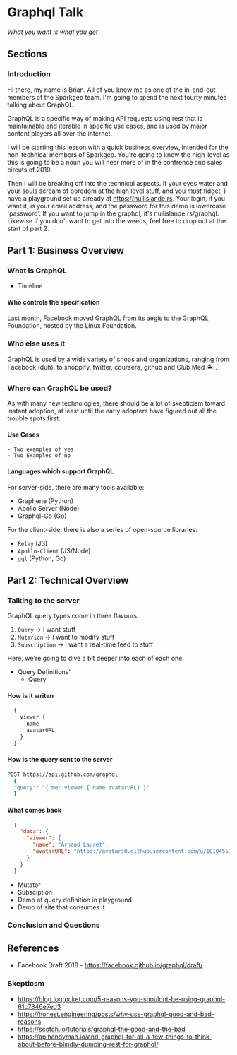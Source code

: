 # Graphql Talk

_What you want is what you get_

## Sections

### Introduction

Hi there, my name is Brian. All of you know me as one of the in-and-out members of the Sparkgeo team. I'm going to spend the next fourty minutes talking about GraphQL.

GraphQL is a specific way of making API requests using rest that is maintainable and iterable in specific use cases, and is used by major content players all over the internet.

I will be starting this lesson with a quick business overview, intended for the non-technical members of Sparkgeo. You're going to know the high-level as this is going to be a noun you will hear more of in the confrence and sales circuts of 2019.

Then I will be breaking off into the technical aspects. If your eyes water and your souls scream of boredom at the high level stuff, and you _must_ fidget, I have a playground set up already at https://nullislande.rs. Your login, if you want it, is your email address, and the password for this demo is lowercase 'password'. If you want to jump in the graphql, it's nullislande.rs/graphql. Likewise if you don't want to get into the weeds, feel free to drop out at the start of part 2.


## Part 1: Business Overview


###  What is GraphQL
  - Timeline

#### Who controls the specification
Last month, Facebook moved GraphQL from its aegis to the GraphQL Foundation, hosted by the Linux Foundation.


### Who else uses it

GraphQL is used by a wide variety of shops and organizations, ranging from Facebook (duh), to shoppify, twitter, coursera, github and Club Med 🏝 .

### Where can GraphQL be used?

As with many new technologies, there should be a lot of skepticism toward instant adoption, at least until the early adopters have figured out all the trouble spots first.


####  Use Cases
    - Two examples of yes
    - Two Examples of no

#### Languages which support GraphQL
For server-side, there are many tools available:

- Graphene (Python)
- Apollo Server (Node)
- Graphql-Go (Go)

For the client-side, there is also a series of open-source libraries:

- `Relay` (JS)
- `Apollo-Client` (JS/Node)
- `gql` (Python, Go)


## Part 2: Technical Overview

### Talking to the server
GraphQL query types come in three flavours:

1. `Query` -> I want stuff
2. `Mutarion` -> I want to modify stuff
3. `Subscription` -> I want a real-time feed to stuff

Here, we're going to dive a bit deeper into each of each one
- Query Definitions'
  - Query

#### How is it writen

```graphql
  {
    viewer {
      name
      avatarURL
    }
  }
```

#### How is the query sent to the server

```sh
POST https://api.github.com/graphql
  {
  "query": "{ me: viewer { name avatarURL} }"
  }
```

#### What comes back

```json
  {
    "data": {
      "viewer": {
        "name": "Arnaud Lauret",
        "avatarURL": "https://avatars0.githubusercontent.com/u/10104551?v=3"
      }
    }
  }
```



  - Mutator
  - Subsciption
- Demo of query definition in playground
- Demo of site that consumes it

### Conclusion and Questions



## References

- Facebook Draft 2018 - https://facebook.github.io/graphql/draft/

### Skepticsm
- https://blog.logrocket.com/5-reasons-you-shouldnt-be-using-graphql-61c7846e7ed3
- https://honest.engineering/posts/why-use-graphql-good-and-bad-reasons
- https://scotch.io/tutorials/graphql-the-good-and-the-bad
- https://apihandyman.io/and-graphql-for-all-a-few-things-to-think-about-before-blindly-dumping-rest-for-graphql/

